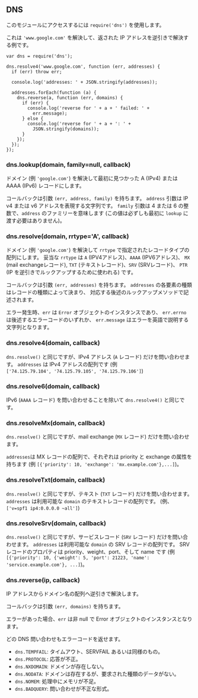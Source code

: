 ## DNS

<!--

Use `require('dns')` to access this module.

-->
このモジュールにアクセスするには `require('dns')` を使用します。

<!--

Here is an example which resolves `'www.google.com'` then reverse
resolves the IP addresses which are returned.

-->
これは `'www.google.com'` を解決して、返された IP アドレスを逆引きで解決する例です。

    var dns = require('dns');

    dns.resolve4('www.google.com', function (err, addresses) {
      if (err) throw err;

      console.log('addresses: ' + JSON.stringify(addresses));

      addresses.forEach(function (a) {
        dns.reverse(a, function (err, domains) {
          if (err) {
            console.log('reverse for ' + a + ' failed: ' +
              err.message);
          } else {
            console.log('reverse for ' + a + ': ' +
              JSON.stringify(domains));
          }
        });
      });
    });

### dns.lookup(domain, family=null, callback)

<!--

Resolves a domain (e.g. `'google.com'`) into the first found A (IPv4) or
AAAA (IPv6) record.

-->
ドメイン (例 `'google.com'`) を解決して最初に見つかった
A (IPv4) または AAAA (IPv6) レコードにします。

<!--

The callback has arguments `(err, address, family)`.  The `address` argument
is a string representation of a IP v4 or v6 address. The `family` argument
is either the integer 4 or 6 and denotes the family of `address` (not
necessarily the value initially passed to `lookup`).

-->
コールバックは引数 `(err, address, family)` を持ちます。
`address` 引数は IP v4 または v6 アドレスを表現する文字列です。
`family` 引数は 4 または 6 の整数で、`address` のファミリーを意味します
(この値は必ずしも最初に `lookup` に渡す必要はありません)。


### dns.resolve(domain, rrtype='A', callback)

<!--

Resolves a domain (e.g. `'google.com'`) into an array of the record types
specified by rrtype. Valid rrtypes are `A` (IPV4 addresses), `AAAA` (IPV6
addresses), `MX` (mail exchange records), `TXT` (text records), `SRV` (SRV
records), and `PTR` (used for reverse IP lookups).

-->
ドメイン (例 `'google.com'`) を解決して `rrtype` で指定されたレコードタイプの配列にします。
妥当な `rrtype` は `A` (IPV4アドレス)、`AAAA` (IPV6アドレス)、
`MX` (mail exchangeレコード), `TXT` (テキストレコード)、`SRV` (SRVレコード)、
`PTR` (IP を逆引きでルックアップするために使われる) です。

<!--

The callback has arguments `(err, addresses)`.  The type of each item
in `addresses` is determined by the record type, and described in the
documentation for the corresponding lookup methods below.

-->
コールバックは引数 `(err, addresses)` を持ちます。
`addresses` の各要素の種類はレコードの種類によって決まり、
対応する後述のルックアップメソッドで記述されます。

<!--

On error, `err` would be an instanceof `Error` object, where `err.errno` is
one of the error codes listed below and `err.message` is a string describing
the error in English.

-->
エラー発生時、`err` は `Error` オブジェクトのインスタンスであり、
`err.errno` は後述するエラーコードのいずれか、
`err.message` はエラーを英語で説明する文字列となります。


### dns.resolve4(domain, callback)

<!--

The same as `dns.resolve()`, but only for IPv4 queries (`A` records).
`addresses` is an array of IPv4 addresses (e.g.
`['74.125.79.104', '74.125.79.105', '74.125.79.106']`).

-->
`dns.resolve()` と同じですが、IPv4 アドレス (`A` レコード) だけを問い合わせます。
`addresses` は IPv4 アドレスの配列です (例<br />
`['74.125.79.104', '74.125.79.105', '74.125.79.106']`)

### dns.resolve6(domain, callback)

<!--

The same as `dns.resolve4()` except for IPv6 queries (an `AAAA` query).

-->
IPv6 (`AAAA` レコード) を問い合わせることを除いて `dns.resolve4()` と同じです。


### dns.resolveMx(domain, callback)

<!--

The same as `dns.resolve()`, but only for mail exchange queries (`MX` records).

-->
`dns.resolve()` と同じですが、mail exchange (`MX` レコード) だけを問い合わせます。

<!--

`addresses` is an array of MX records, each with a priority and an exchange
attribute (e.g. `[{'priority': 10, 'exchange': 'mx.example.com'},...]`).

-->
`addresses`は MX レコードの配列で、それぞれは priority と exchange の属性を持ちます
(例 `[{'priority': 10, 'exchange': 'mx.example.com'},...]`)。

### dns.resolveTxt(domain, callback)

<!--

The same as `dns.resolve()`, but only for text queries (`TXT` records).
`addresses` is an array of the text records available for `domain` (e.g.,
`['v=spf1 ip4:0.0.0.0 ~all']`).

-->
`dns.resolve()` と同じですが、テキスト (`TXT` レコード) だけを問い合わせます。
`addresses` は利用可能な `domain` のテキストレコードの配列です。
(例、`['v=spf1 ip4:0.0.0.0 ~all']`)

### dns.resolveSrv(domain, callback)

<!--

The same as `dns.resolve()`, but only for service records (`SRV` records).
`addresses` is an array of the SRV records available for `domain`. Properties
of SRV records are priority, weight, port, and name (e.g.,
`[{'priority': 10, {'weight': 5, 'port': 21223, 'name': 'service.example.com'}, ...]`).

-->
`dns.resolve()` と同じですが、サービスレコード (`SRV` レコード) だけを問い合わせます。
`addresses` は利用可能な `domain` の SRV レコードの配列です。
SRV レコードのプロパティは priority、weight、port、そして name です
(例 `[{'priority': 10, {'weight': 5, 'port': 21223, 'name': 'service.example.com'}, ...]`)。

### dns.reverse(ip, callback)

<!--

Reverse resolves an ip address to an array of domain names.

-->
IP アドレスからドメイン名の配列へ逆引きで解決します。

<!--

The callback has arguments `(err, domains)`.

-->
コールバックは引数 `(err, domains)` を持ちます。

<!--

If there an an error, `err` will be non-null and an instanceof the Error
object.

-->
エラーがあった場合、`err` は非 null で Error オブジェクトのインスタンスとなります。

<!--

Each DNS query can return an error code.

-->
どの DNS 問い合わせもエラーコードを返せます。

<!--

- `dns.TEMPFAIL`: timeout, SERVFAIL or similar.
- `dns.PROTOCOL`: got garbled reply.
- `dns.NXDOMAIN`: domain does not exists.
- `dns.NODATA`: domain exists but no data of reqd type.
- `dns.NOMEM`: out of memory while processing.
- `dns.BADQUERY`: the query is malformed.

-->
- `dns.TEMPFAIL`: タイムアウト、SERVFAIL あるいは同様のもの。
- `dns.PROTOCOL`: 応答が不正。
- `dns.NXDOMAIN`: ドメインが存在しない。
- `dns.NODATA`: ドメインは存在するが、要求された種類のデータがない。
- `dns.NOMEM`: 処理中にメモリが不足。
- `dns.BADQUERY`: 問い合わせが不正な形式。
